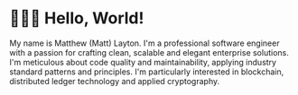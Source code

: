 # 👨🏼‍💻 Hello, World!

My name is Matthew (Matt) Layton. I'm a professional software engineer with a passion for crafting clean, scalable and elegant enterprise solutions. I'm meticulous about code quality and maintainability, applying industry standard patterns and principles. I'm particularly interested in blockchain, distributed ledger technology and applied cryptography.
